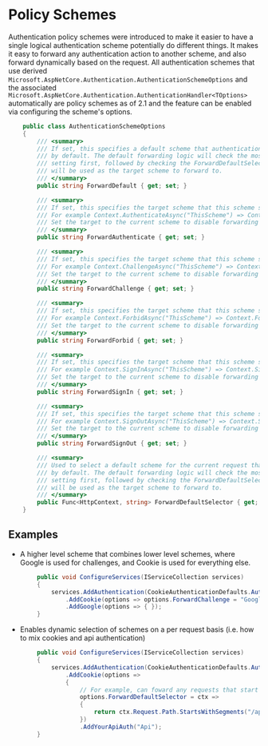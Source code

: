# Policy Schemes

Authentication policy schemes were introduced to make it easier to have a single logical authentication scheme potentially do different things. It makes it easy to forward any authentication action to another scheme, and also forward dynamically based on the request.
All authentication schemes that use derived `Microsoft.AspNetCore.Authentication.AuthenticationSchemeOptions` and the associated `Microsoft.AspNetCore.Authentication.AuthenticationHandler<TOptions>` automatically are policy schemes as of 2.1 and the feature can be enabled via configuring the scheme's options.

```C#
    public class AuthenticationSchemeOptions
    {
        /// <summary>
        /// If set, this specifies a default scheme that authentication handlers should forward all authentication operations to
        /// by default. The default forwarding logic will check the most specific ForwardAuthenticate/Challenge/Forbid/SignIn/SignOut 
        /// setting first, followed by checking the ForwardDefaultSelector, followed by ForwardDefault. The first non null result
        /// will be used as the target scheme to forward to.
        /// </summary>
        public string ForwardDefault { get; set; }

        /// <summary>
        /// If set, this specifies the target scheme that this scheme should forward AuthenticateAsync calls to.
        /// For example Context.AuthenticateAsync("ThisScheme") => Context.AuthenticateAsync("ForwardAuthenticateValue");
        /// Set the target to the current scheme to disable forwarding and allow normal processing.
        /// </summary>
        public string ForwardAuthenticate { get; set; }

        /// <summary>
        /// If set, this specifies the target scheme that this scheme should forward ChallengeAsync calls to.
        /// For example Context.ChallengeAsync("ThisScheme") => Context.ChallengeAsync("ForwardChallengeValue");
        /// Set the target to the current scheme to disable forwarding and allow normal processing.
        /// </summary>
        public string ForwardChallenge { get; set; }

        /// <summary>
        /// If set, this specifies the target scheme that this scheme should forward ForbidAsync calls to.
        /// For example Context.ForbidAsync("ThisScheme") => Context.ForbidAsync("ForwardForbidValue");
        /// Set the target to the current scheme to disable forwarding and allow normal processing.
        /// </summary>
        public string ForwardForbid { get; set; }

        /// <summary>
        /// If set, this specifies the target scheme that this scheme should forward SignInAsync calls to.
        /// For example Context.SignInAsync("ThisScheme") => Context.SignInAsync("ForwardSignInValue");
        /// Set the target to the current scheme to disable forwarding and allow normal processing.
        /// </summary>
        public string ForwardSignIn { get; set; }

        /// <summary>
        /// If set, this specifies the target scheme that this scheme should forward SignOutAsync calls to.
        /// For example Context.SignOutAsync("ThisScheme") => Context.SignInAsync("ForwardSignOutValue");
        /// Set the target to the current scheme to disable forwarding and allow normal processing.
        /// </summary>
        public string ForwardSignOut { get; set; }

        /// <summary>
        /// Used to select a default scheme for the current request that authentication handlers should forward all authentication operations to
        /// by default. The default forwarding logic will check the most specific ForwardAuthenticate/Challenge/Forbid/SignIn/SignOut 
        /// setting first, followed by checking the ForwardDefaultSelector, followed by ForwardDefault. The first non null result
        /// will be used as the target scheme to forward to.
        /// </summary>
        public Func<HttpContext, string> ForwardDefaultSelector { get; set; }
    }
```



## Examples
* A higher level scheme that combines lower level schemes, where Google is used for challenges, and Cookie is used for everything else.

```C#
        public void ConfigureServices(IServiceCollection services)
        {
            services.AddAuthentication(CookieAuthenticationDefaults.AuthenticationScheme)
                .AddCookie(options => options.ForwardChallenge = "Google")
                .AddGoogle(options => { });
        }
```

* Enables dynamic selection of schemes on a per request basis (i.e. how to mix cookies and api authentication)

```C#
        public void ConfigureServices(IServiceCollection services)
        {
            services.AddAuthentication(CookieAuthenticationDefaults.AuthenticationScheme)
                .AddCookie(options =>
                {
                    // For example, can foward any requests that start with /api to the api scheme
                    options.ForwardDefaultSelector = ctx =>
                    {
                        return ctx.Request.Path.StartsWithSegments("/api") ? "Api" : null;
                    })
                    .AddYourApiAuth("Api");
        }
```
